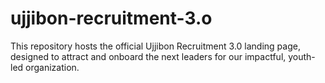 # ujjibon-recruitment-3.o
This repository hosts the official Ujjibon Recruitment 3.0 landing page, designed to attract and onboard the next leaders for our impactful, youth-led organization.
